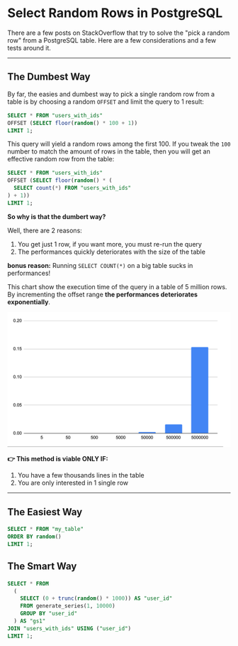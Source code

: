 # Select Random Rows in PostgreSQL

There are a few posts on StackOverflow that try to solve the "pick a random row" from a PostgreSQL table.
Here are a few considerations and a few tests around it.

---

## The Dumbest Way

By far, the easies and dumbest way to pick a single random row from a table is by choosing a random `OFFSET` and limit the query to 1 result:

```sql
SELECT * FROM "users_with_ids" 
OFFSET (SELECT floor(random() * 100 + 1))
LIMIT 1;
```

This query will yield a random rows among the first 100. If you tweak the `100` number to match the amount of rows in the table, then you will get an effective random row from the table:

```sql
SELECT * FROM "users_with_ids" 
OFFSET (SELECT floor(random() * (
  SELECT count(*) FROM "users_with_ids"
) + 1))
LIMIT 1;
```

**So why is that the dumbert way?**

Well, there are 2 reasons:

1. You get just 1 row, if you want more, you must re-run the query
2. The performances quickly deteriorates with the size of the table

**bonus reason:** Running `SELECT COUNT(*)` on a big table sucks in performances!

This chart show the execution time of the query in a table of 5 million rows. By incrementing the offset range **the performances deteriorates exponentially**.

[![offset](./images/the-offset-method.png)](https://docs.google.com/spreadsheets/d/e/2PACX-1vSnAnSugZhCOFeqEf4U59EW2LfVuMcWFmHcjDQ5ehfVB2zh2X03J0z21RpgZtNpEcEC_Jojji1YjKL8/pubhtml?gid=0&single=true)

**👉 This method is viable ONLY IF:**

1. You have a few thousands lines in the table
2. You are only interested in 1 single row

---

## The Easiest Way

```sql
SELECT * FROM "my_table"
ORDER BY random()
LIMIT 1;
```

## The Smart Way

```sql
SELECT * FROM
  (
    SELECT (0 + trunc(random() * 1000)) AS "user_id"
    FROM generate_series(1, 10000)
    GROUP BY "user_id"
  ) AS "gs1"
JOIN "users_with_ids" USING ("user_id")
LIMIT 1;
```